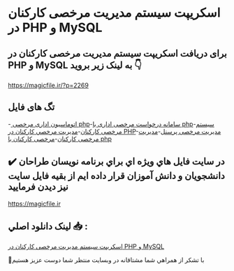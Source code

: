 # اسکریپت سیستم مدیریت مرخصی کارکنان در PHP و MySQL

## برای دریافت اسکریپت سیستم مدیریت مرخصی کارکنان در PHP و MySQL به لینک زیر بروید 👇

https://magicfile.ir/?p=2269

## تگ های فایل

-[ اتوماسیون اداری مرخصی php](https://magicfile.ir/product/%d8%a7%d8%b3%da%a9%d8%b1%db%8c%d9%be%d8%aa-%d8%b3%d9%8a%d8%b3%d8%aa%d9%85-%d9%85%d8%af%d9%8a%d8%b1%d9%8a%d8%aa-%d9%85%d8%b1%d8%ae%d8%b5%d9%8a-%da%a9%d8%a7%d8%b1%da%a9%d9%86%d8%a7%d9%86-%d8%af%d8%b1-php%d9%88-mysql/)-[سامانه درخواست مرخصی اداری با php](https://magicfile.ir/product/%d8%a7%d8%b3%da%a9%d8%b1%db%8c%d9%be%d8%aa-%d8%b3%d9%8a%d8%b3%d8%aa%d9%85-%d9%85%d8%af%d9%8a%d8%b1%d9%8a%d8%aa-%d9%85%d8%b1%d8%ae%d8%b5%d9%8a-%da%a9%d8%a7%d8%b1%da%a9%d9%86%d8%a7%d9%86-%d8%af%d8%b1-php%d9%88-mysql/)-[سیستم مرخصی کارکنان](https://magicfile.ir/product/%d8%a7%d8%b3%da%a9%d8%b1%db%8c%d9%be%d8%aa-%d8%b3%d9%8a%d8%b3%d8%aa%d9%85-%d9%85%d8%af%d9%8a%d8%b1%d9%8a%d8%aa-%d9%85%d8%b1%d8%ae%d8%b5%d9%8a-%da%a9%d8%a7%d8%b1%da%a9%d9%86%d8%a7%d9%86-%d8%af%d8%b1-php%d9%88-mysql/)-[مديريت مرخصي کارکنان در PHP](https://magicfile.ir/product/%d8%a7%d8%b3%da%a9%d8%b1%db%8c%d9%be%d8%aa-%d8%b3%d9%8a%d8%b3%d8%aa%d9%85-%d9%85%d8%af%d9%8a%d8%b1%d9%8a%d8%aa-%d9%85%d8%b1%d8%ae%d8%b5%d9%8a-%da%a9%d8%a7%d8%b1%da%a9%d9%86%d8%a7%d9%86-%d8%af%d8%b1-php%d9%88-mysql/)-[مدیریت مرخصی پرسنل](https://magicfile.ir/product/%d8%a7%d8%b3%da%a9%d8%b1%db%8c%d9%be%d8%aa-%d8%b3%d9%8a%d8%b3%d8%aa%d9%85-%d9%85%d8%af%d9%8a%d8%b1%d9%8a%d8%aa-%d9%85%d8%b1%d8%ae%d8%b5%d9%8a-%da%a9%d8%a7%d8%b1%da%a9%d9%86%d8%a7%d9%86-%d8%af%d8%b1-php%d9%88-mysql/)-[مدیریت مرخصی کارکنان](https://magicfile.ir/product/%d8%a7%d8%b3%da%a9%d8%b1%db%8c%d9%be%d8%aa-%d8%b3%d9%8a%d8%b3%d8%aa%d9%85-%d9%85%d8%af%d9%8a%d8%b1%d9%8a%d8%aa-%d9%85%d8%b1%d8%ae%d8%b5%d9%8a-%da%a9%d8%a7%d8%b1%da%a9%d9%86%d8%a7%d9%86-%d8%af%d8%b1-php%d9%88-mysql/)-[مرخصی کارکنان با php](https://magicfile.ir/product/%d8%a7%d8%b3%da%a9%d8%b1%db%8c%d9%be%d8%aa-%d8%b3%d9%8a%d8%b3%d8%aa%d9%85-%d9%85%d8%af%d9%8a%d8%b1%d9%8a%d8%aa-%d9%85%d8%b1%d8%ae%d8%b5%d9%8a-%da%a9%d8%a7%d8%b1%da%a9%d9%86%d8%a7%d9%86-%d8%af%d8%b1-php%d9%88-mysql/)

## ✔️ در سايت فايل هاي ويژه اي براي برنامه نويسان طراحان دانشجويان و دانش آموزان قرار داده ايم از بقيه فايل سايت نيز ديدن فرماييد

https://magicfile.ir


## لينک دانلود اصلي 📥 :

[اسکریپت سیستم مدیریت مرخصی کارکنان در PHP و MySQL](https://magicfile.ir/product/%d8%a7%d8%b3%da%a9%d8%b1%db%8c%d9%be%d8%aa-%d8%b3%d9%8a%d8%b3%d8%aa%d9%85-%d9%85%d8%af%d9%8a%d8%b1%d9%8a%d8%aa-%d9%85%d8%b1%d8%ae%d8%b5%d9%8a-%da%a9%d8%a7%d8%b1%da%a9%d9%86%d8%a7%d9%86-%d8%af%d8%b1-php%d9%88-mysql/) 


🙏با تشکر از همراهي شما مشتاقانه در وبسایت منتظر شما دوست عزیز هستیم

